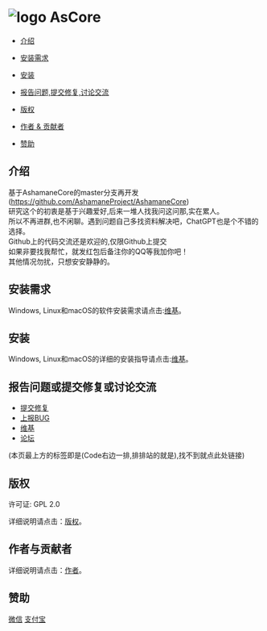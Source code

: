 # ![logo](http://m.qpic.cn/psc?/V52nY6a20lzs8U1Wv03f33HFbw43TrKC/bqQfVz5yrrGYSXMvKr.cqad44szbS8X0Ps9P2rb6ioZ.IEkHmy93jWFHC1wIznHyNosj8F9Zh8uGBSXiOwarjryde0sIuzb6NL3T3uLjVrQ!/b&bo=2QDRAAAAAAADByo!&rf=viewer_4) AsCore

* [介绍](#介绍)

* [安装需求](#安装需求)

* [安装](#安装)

* [报告问题,提交修复,讨论交流](#报告问题或提交修复或讨论交流)

* [版权](#版权)

* [作者 &amp; 贡献者](#作者与贡献者)

* [赞助](#赞助)

## 介绍

基于AshamaneCore的master分支再开发<br>
(https://github.com/AshamaneProject/AshamaneCore)<br>
研究这个的初衷是基于兴趣爱好,后来一堆人找我问这问那,实在累人。<br>
所以不再进群,也不闲聊。遇到问题自己多找资料解决吧，ChatGPT也是个不错的选择。<br>
Github上的代码交流还是欢迎的,仅限Github上提交<br>
如果非要找我帮忙，就发红包后备注你的QQ等我加你吧！<br>
其他情况勿扰，只想安安静静的。<br>
## 安装需求

Windows, Linux和macOS的软件安装需求请点击:[维基](https://trinitycore.info/en/install/requirements)。



## 安装
Windows, Linux和macOS的详细的安装指导请点击:[维基](https://trinitycore.info/en/home)。


## 报告问题或提交修复或讨论交流
* [提交修复](https://github.com/xuehyc/AsCore/pulls)
* [上报BUG](https://github.com/xuehyc/AsCore/discussions/30)
* [维基](https://github.com/xuehyc/AsCore/wiki)
* [论坛](https://github.com/xuehyc/AsCore/discussions)

(本页最上方的标签即是(Code右边一排,排排站的就是),找不到就点此处链接)

## 版权

许可证: GPL 2.0

详细说明请点击：[版权](COPYING)。

## 作者与贡献者

详细说明请点击：[作者](AUTHORS)。

## 赞助
[微信](https://www.kdocs.cn/l/chBq7Z1jTdU8)
[支付宝](https://kdocs.cn/l/cspwUBM7pkBg)

